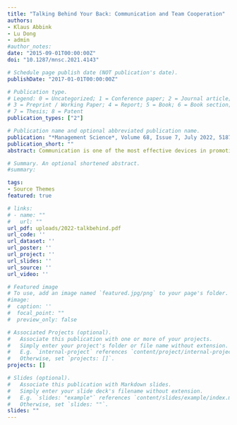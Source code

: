 ```yaml
---
title: "Talking Behind Your Back: Communication and Team Cooperation"
authors:
- Klaus Abbink
- Lu Dong
- admin
#author_notes:
date: "2015-09-01T00:00:00Z"
doi: "10.1287/mnsc.2021.4143"

# Schedule page publish date (NOT publication's date).
publishDate: "2017-01-01T00:00:00Z"

# Publication type.
# Legend: 0 = Uncategorized; 1 = Conference paper; 2 = Journal article;
# 3 = Preprint / Working Paper; 4 = Report; 5 = Book; 6 = Book section;
# 7 = Thesis; 8 = Patent
publication_types: ["2"]

# Publication name and optional abbreviated publication name.
publication: "*Management Science*, Volume 68, Issue 7, July 2022, 5187-5200"
publication_short: ""
abstract: Communication is one of the most effective devices in promoting team cooperation. However, asymmetric communication sometimes breeds collusion and hurts team efficiency. Here, we present experimental evidence showing that excluding one member from team communication hurts team cooperation: the communicating partners collude in profit allocation against the excluded member, and the latter reacts by exerting less effort. Allowing the partners to reach out to the excluded member partially restore cooperation and fairness in profit allocation; but it does not stop the partners from talking behind the that member's back even when they could have talked publicly. The partners sometimes game the system by tricking the excluded member into contributing but then grabbing all profits for themselves.

# Summary. An optional shortened abstract.
#summary:

tags:
- Source Themes
featured: true

# links:
# - name: ""
#   url: ""
url_pdf: uploads/2022-talkbehind.pdf
url_code: ''
url_dataset: ''
url_poster: ''
url_project: ''
url_slides: ''
url_source: ''
url_video: ''

# Featured image
# To use, add an image named `featured.jpg/png` to your page's folder.
#image:
#  caption: ''
#  focal_point: ""
#  preview_only: false

# Associated Projects (optional).
#   Associate this publication with one or more of your projects.
#   Simply enter your project's folder or file name without extension.
#   E.g. `internal-project` references `content/project/internal-project/index.md`.
#   Otherwise, set `projects: []`.
projects: []

# Slides (optional).
#   Associate this publication with Markdown slides.
#   Simply enter your slide deck's filename without extension.
#   E.g. `slides: "example"` references `content/slides/example/index.md`.
#   Otherwise, set `slides: ""`.
slides: ""
---
```

